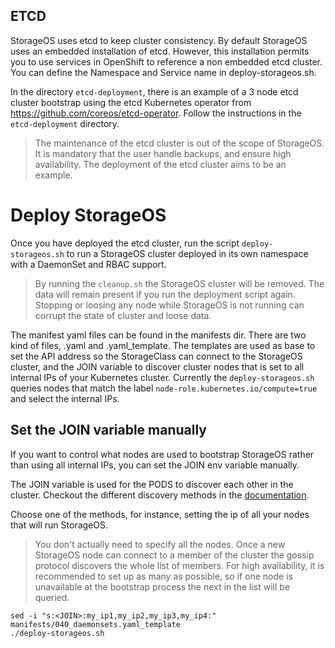 ## ETCD

StorageOS uses etcd to keep cluster consistency. By default StorageOS uses an
embedded installation of etcd. However, this installation permits you
to use services in OpenShift to reference a non embedded etcd cluster. You can define the
Namespace and Service name in deploy-storageos.sh.

In the directory `etcd-deployment`, there is an example of a 3 node etcd cluster
bootstrap using the etcd Kubernetes operator from https://github.com/coreos/etcd-operator. Follow the instructions in the `etcd-deployment` directory.

> The maintenance of the etcd cluster is out of the scope of StorageOS. It is
> mandatory that the user handle backups, and ensure high availability. The
> deployment of the etcd cluster aims to be an example.

# Deploy StorageOS

Once you have deployed the etcd cluster, run the script `deploy-storageos.sh` to run a StorageOS cluster deployed in its own namespace with a DaemonSet and RBAC support.

> By running the `cleanup.sh` the StorageOS cluster will be removed. The data will remain present if you run the deployment script again. Stopping or loosing any node
while StorageOS is not running can corrupt the state of cluster and loose data.

The manifest yaml files can be found in the manifests dir. There are two kind of files, .yaml and .yaml_template. The templates are used as base to set the API address 
so the StorageClass can connect to the StorageOS cluster, and the JOIN variable to discover cluster nodes that is set to all internal IPs of your Kubernetes cluster. Currently the `deploy-storageos.sh` queries nodes that match the label `node-role.kubernetes.io/compute=true` and select the internal IPs.

## Set the JOIN variable manually

If you want to control what nodes are used to bootstrap StorageOS rather than using all internal
IPs, you can set the JOIN env variable manually. 

The JOIN variable is used for the PODS to discover each other in the cluster. Checkout the different discovery methods in the [documentation](https://docs.storageos.com/docs/install/prerequisites/clusterdiscovery).

Choose one of the methods, for instance, setting the ip of all your nodes that will run StorageOS. 

> You don't actually need to specify all the nodes. Once a new StorageOS node can connect to a member of the cluster the gossip protocol discovers the whole list of members. For high availability, it is recommended to 
> set up as many as possible, so if one node is unavailable at the bootstrap process the next in the list will be queried.

```
sed -i "s:<JOIN>:my_ip1,my_ip2,my_ip3,my_ip4:" manifests/040_daemonsets.yaml_template
./deploy-storageos.sh
```
